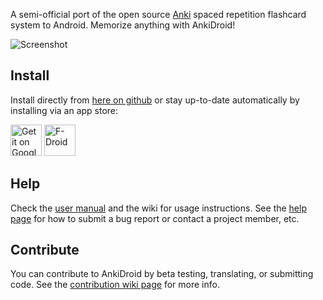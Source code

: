 A semi-official port of the open source [Anki](http://ankisrs.net/index.html) spaced repetition flashcard system to Android. Memorize anything with AnkiDroid!

![Screenshot](https://raw.githubusercontent.com/ankidroid/ankidroiddocs/master/img/4-reviewer.png)

Install
-------
Install directly from [here on github](https://github.com/ankidroid/Anki-Android/releases/latest) or stay up-to-date
automatically by installing via an app store:

<a href="https://play.google.com/store/apps/details?id=ankipro2.anki&utm_source=global_co&utm_medium=prtnr&utm_content=Mar2515&utm_campaign=PartBadge&pcampaignid=MKT-Other-global-all-co-prtnr-py-PartBadge-Mar2515-1"><img alt="Get it on Google Play" src="https://play.google.com/intl/en_us/badges/images/generic/en-play-badge.png" height="50px"/></a>
<a href="https://f-droid.org/repository/browse/?fdid=ankipro2.anki"><img alt="F-Droid" src="https://upload.wikimedia.org/wikipedia/commons/0/0d/Get_it_on_F-Droid.svg" height="50px"/></a>

Help
----
Check the [user manual](https://ankidroid.org/docs/manual.html) and the wiki for usage instructions. See the [help page](https://ankidroid.org/docs/help.html) 
for how to submit a bug report or contact a project member, etc.

Contribute
----------
You can contribute to AnkiDroid by beta testing, translating, or submitting code. 
See the [contribution wiki page](https://github.com/ankidroid/Anki-Android/wiki/Contributing) for more info.
